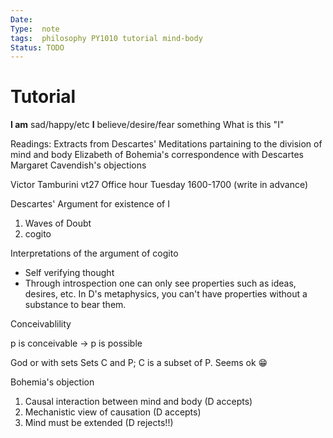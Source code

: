 ```yaml
---
Date: 
Type:  note
tags:  philosophy PY1010 tutorial mind-body
Status: TODO
---
```

# Tutorial
**I am** sad/happy/etc
**I** believe/desire/fear something
What is this "I" 

Readings:
Extracts from Descartes' Meditations partaining to the division of mind and body
Elizabeth of Bohemia's correspondence with Descartes
Margaret Cavendish's objections

Victor Tamburini
vt27
Office hour Tuesday 1600-1700 (write in advance)

Descartes' Argument for existence of I
1. Waves of Doubt
2. cogito

Interpretations of the argument of cogito
- Self verifying thought
- Through introspection one can only see properties such as ideas, desires, etc. In D's metaphysics, you can't have properties without a substance to bear them.


Conceivablility

p is conceivable -> p is possible

God or with sets
Sets C and P; C is a subset of P. Seems ok 😁

Bohemia's objection
1. Causal interaction between mind and body (D accepts)
2. Mechanistic view of causation (D accepts)
3. Mind must be extended (D rejects!!)